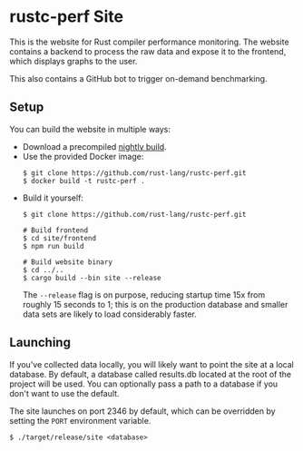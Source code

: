 # rustc-perf Site

This is the website for Rust compiler performance monitoring. The website
contains a backend to process the raw data and expose it to the frontend,
which displays graphs to the user.

This also contains a GitHub bot to trigger on-demand benchmarking.

## Setup
You can build the website in multiple ways:
- Download a precompiled [nightly build](https://github.com/rust-lang/rustc-perf/releases).
- Use the provided Docker image:
  ```console
  $ git clone https://github.com/rust-lang/rustc-perf.git
  $ docker build -t rustc-perf .
  ```
- Build it yourself:
  ```console
  $ git clone https://github.com/rust-lang/rustc-perf.git
  
  # Build frontend
  $ cd site/frontend
  $ npm run build
  
  # Build website binary
  $ cd ../..
  $ cargo build --bin site --release
  ```
  The `--release` flag is on purpose, reducing startup time 15x from roughly 15
  seconds to 1; this is on the production database and smaller data sets are
  likely to load considerably faster.

## Launching

If you've collected data locally, you will likely want to point the site at a
local database. By default, a database called results.db located at the root of 
the project will be used. You can optionally pass a path to a database
if you don't want to use the default.

The site launches on port 2346 by default, which can be overridden by setting
the `PORT` environment variable.

```console
$ ./target/release/site <database>
```
